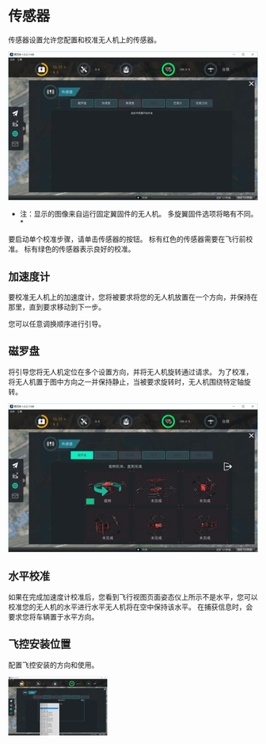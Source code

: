 # 传感器
传感器设置允许您配置和校准无人机上的传感器。

![](Sensors.jpg)
* 注：显示的图像来自运行固定翼固件的无人机。 多旋翼固件选项将略有不同。*

要启动单个校准步骤，请单击传感器的按钮。 标有红色的传感器需要在飞行前校准。 标有绿色的传感器表示良好的校准。

## 加速度计
要校准无人机上的加速度计，您将被要求将您的无人机放置在一个方向，并保持在那里，直到要求移动到下一步。

您可以任意调换顺序进行引导。

## 磁罗盘

将引导您将无人机定位在多个设置方向，并将无人机旋转通过请求。 为了校准，将无人机置于图中方向之一并保持静止，当被要求旋转时，无人机围绕特定轴旋转。

![](CompassImageCal.jpg)

## 水平校准
如果在完成加速度计校准后，您看到飞行视图页面姿态仪上所示不是水平，您可以校准您的无人机的水平进行水平无人机将在空中保持该水平。 在捕获信息时，会要求您将车辆置于水平方向。

## 飞控安装位置
配置飞控安装的方向和使用。

<img src="SensorSettings.jpg" style="width: 200px;"/>